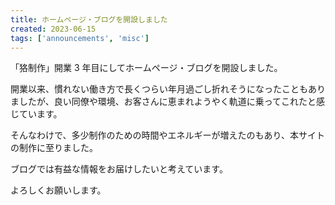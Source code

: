 ```yaml
---
title: ホームページ・ブログを開設しました
created: 2023-06-15
tags: ['announcements', 'misc']
---
```


「狢制作」開業 3 年目にしてホームページ・ブログを開設しました。

開業以来、慣れない働き方で長くつらい年月過ごし折れそうになったこともありましたが、良い同僚や環境、お客さんに恵まれようやく軌道に乗ってこれたと感じています。

そんなわけで、多少制作のための時間やエネルギーが増えたのもあり、本サイトの制作に至りました。

ブログでは有益な情報をお届けしたいと考えています。

よろしくお願いします。
